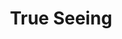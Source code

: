 ---
title: "True Seeing"
permalink: /spells/true-seeing/
tags:
  - Spell
available_for:
  - Bard
  - Cleric
  - Sorcerer
  - Warlock
  - Wizard
level: "6th Level"
school: "Divination"
range: "Touch"
comp:
  - V
  - S
  - M
material: "an ointment for the eyes that costs 25gp; is made from mushroom powder, saffron, and fat; and is consumed by the spell."
duration: "1 hour"
description: |
  This spell gives the willing creature you touch the ability to see things as they actually are. For the duration, the creature has truesight, notices secret doors hidden by magic, and can see into the Ethereal Plane, all out to a range of 120 feet.
excerpt: "This spell gives the willing creature you touch the ability to see things as they actually are."
source: "Basic Rules"
---